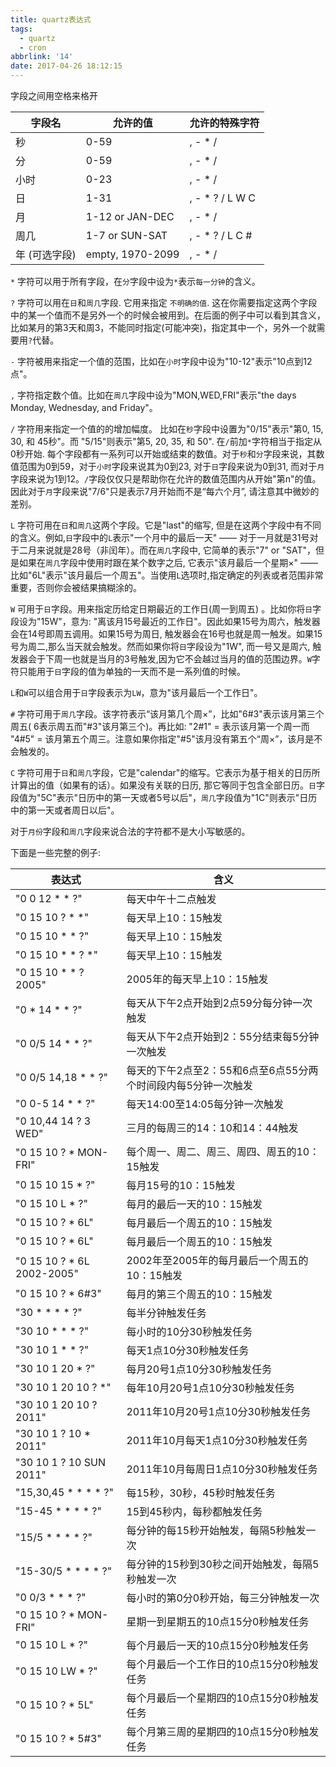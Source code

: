 ```yaml
---
title: quartz表达式
tags:
  - quartz
  - cron
abbrlink: '14'
date: 2017-04-26 18:12:15
---
```


字段之间用空格来格开

字段名  | 允许的值 |  允许的特殊字符
---|---|---
秒  |  0-59  |  , - * / 
分   | 0-59   | , - * / 
小时  |  0-23  |  , - * / 
日    |1-31    |, - * ? / L W C 
月    |1-12 or JAN-DEC |   , - * / 
周几   | 1-7 or SUN-SAT |   , - * ? / L C # 
年 (可选字段)    |empty, 1970-2099 |   , - * / 

 

`*` 字符可以用于所有字段，在`分`字段中设为`*`表示`每一分钟`的含义。   

`?` 字符可以用在`日`和`周几`字段. 它用来指定 `不明确的值`. 这在你需要指定这两个字段中的某一个值而不是另外一个的时候会被用到。在后面的例子中可以看到其含义，比如某月的第3天和周3，不能同时指定(可能冲突)，指定其中一个，另外一个就需要用`?`代替。  

`-` 字符被用来指定一个值的范围，比如在`小时`字段中设为"10-12"表示"10点到12点"。  

`,` 字符指定数个值。比如在`周几`字段中设为"MON,WED,FRI"表示"the days Monday, Wednesday, and Friday"。   

`/` 字符用来指定一个值的的增加幅度。 比如在`秒`字段中设置为"0/15"表示"第0, 15, 30, 和 45秒"。而 "5/15"则表示"第5, 20, 35, 和 50". 在`/`前加`*`字符相当于指定从0秒开始. 每个字段都有一系列可以开始或结束的数值。对于`秒`和`分`字段来说，其数值范围为0到59，对于`小时`字段来说其为0到23, 对于`日`字段来说为0到31, 而对于`月`字段来说为1到12。`/`字段仅仅只是帮助你在允许的数值范围内从开始"第n"的值。 因此对于`月`字段来说"7/6"只是表示7月开始而不是“每六个月”, 请注意其中微妙的差别。 

`L` 字符可用在`日`和`周几`这两个字段。它是"last"的缩写, 但是在这两个字段中有不同的含义。例如,`日`字段中的`L`表示"一个月中的最后一天" —— 对于一月就是31号对于二月来说就是28号（非闰年）。而在`周几`字段中, 它简单的表示"7" or "SAT"，但是如果在`周几`字段中使用时跟在某个数字之后, 它表示"该月最后一个星期×" —— 比如"6L"表示"该月最后一个周五"。当使用`L`选项时,指定确定的列表或者范围非常重要，否则你会被结果搞糊涂的。

`W` 可用于`日`字段。用来指定历给定日期最近的工作日(周一到周五) 。比如你将`日`字段设为"15W"，意为: "离该月15号最近的工作日"。因此如果15号为周六，触发器会在14号即周五调用。如果15号为周日, 触发器会在16号也就是周一触发。如果15号为周二,那么当天就会触发。然而如果你将`日`字段设为"1W", 而一号又是周六, 触发器会于下周一也就是当月的3号触发,因为它不会越过当月的值的范围边界。`W`字符只能用于`日`字段的值为单独的一天而不是一系列值的时候。

`L`和`W`可以组合用于`日`字段表示为`LW`，意为"该月最后一个工作日"。

`#` 字符可用于`周几`字段。该字符表示“该月第几个周×”，比如"6#3"表示该月第三个周五( 6表示周五而"#3"该月第三个)。再比如: "2#1" = 表示该月第一个周一而 "4#5" = 该月第五个周三。注意如果你指定"#5"该月没有第五个“周×”，该月是不会触发的。

`C` 字符可用于`日`和`周几`字段，它是"calendar"的缩写。它表示为基于相关的日历所计算出的值（如果有的话）。如果没有关联的日历, 那它等同于包含全部日历。`日`字段值为"5C"表示"日历中的第一天或者5号以后"，`周几`字段值为"1C"则表示"日历中的第一天或者周日以后"。

对于`月份`字段和`周几`字段来说合法的字符都不是大小写敏感的。

下面是一些完整的例子:

表达式  | 含义
---|---
"0 0 12 * * ?"  |  每天中午十二点触发 
"0 15 10 ? * *"  |  每天早上10：15触发 
"0 15 10 * * ?"   | 每天早上10：15触发 
"0 15 10 * * ? *"  |  每天早上10：15触发 
"0 15 10 * * ? 2005"|    2005年的每天早上10：15触发
"0 * 14 * * ?"   | 每天从下午2点开始到2点59分每分钟一次触发
"0 0/5 14 * * ?"  |  每天从下午2点开始到2：55分结束每5分钟一次触发
"0 0/5 14,18 * * ?" |   每天的下午2点至2：55和6点至6点55分两个时间段内每5分钟一次触发
"0 0-5 14 * * ?"    |每天14:00至14:05每分钟一次触发
"0 10,44 14 ? 3 WED" |   三月的每周三的14：10和14：44触发
"0 15 10 ? * MON-FRI" |   每个周一、周二、周三、周四、周五的10：15触发
"0 15 10 15 * ?"|    每月15号的10：15触发
"0 15 10 L * ?"  |  每月的最后一天的10：15触发
"0 15 10 ? * 6L"  |  每月最后一个周五的10：15触发
"0 15 10 ? * 6L"   | 每月最后一个周五的10：15触发
"0 15 10 ? * 6L 2002-2005"  |  2002年至2005年的每月最后一个周五的10：15触发
"0 15 10 ? * 6#3"   | 每月的第三个周五的10：15触发
 "30 * * * * ?" | 每半分钟触发任务
"30 10 * * * ?" | 每小时的10分30秒触发任务
"30 10 1 * * ?" |每天1点10分30秒触发任务
"30 10 1 20 * ?" |每月20号1点10分30秒触发任务
"30 10 1 20 10 ? *" |每年10月20号1点10分30秒触发任务
"30 10 1 20 10 ? 2011" |2011年10月20号1点10分30秒触发任务
"30 10 1 ? 10 * 2011" |2011年10月每天1点10分30秒触发任务
"30 10 1 ? 10 SUN 2011" | 2011年10月每周日1点10分30秒触发任务
"15,30,45 * * * * ?" |每15秒，30秒，45秒时触发任务
"15-45 * * * * ?" |15到45秒内，每秒都触发任务
"15/5 * * * * ?"| 每分钟的每15秒开始触发，每隔5秒触发一次
"15-30/5 * * * * ?"| 每分钟的15秒到30秒之间开始触发，每隔5秒触发一次
"0 0/3 * * * ?"| 每小时的第0分0秒开始，每三分钟触发一次
"0 15 10 ? * MON-FRI"| 星期一到星期五的10点15分0秒触发任务
"0 15 10 L * ?" |每个月最后一天的10点15分0秒触发任务
"0 15 10 LW * ?" |每个月最后一个工作日的10点15分0秒触发任务
"0 15 10 ? * 5L" |每个月最后一个星期四的10点15分0秒触发任务
"0 15 10 ? * 5#3" |每个月第三周的星期四的10点15分0秒触发任务